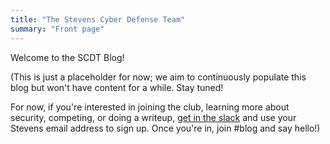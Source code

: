 ```yaml
---
title: "The Stevens Cyber Defense Team"
summary: "Front page"
---
```


Welcome to the SCDT Blog!

(This is just a placeholder for now; we aim to continuously populate this blog
but won't have content for a while. Stay tuned!

For now, if you're interested in joining the club, learning more about security,
competing, or doing a writeup, [get in the slack](https://ducks-ccdc.slack.com)
and use your Stevens email address to sign up. Once you're in, join #blog and
say hello!)